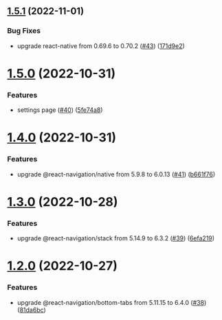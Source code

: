 ## [1.5.1](https://github.com/thecyberworld/thecyberhub-app/compare/v1.5.0...v1.5.1) (2022-11-01)


### Bug Fixes

* upgrade react-native from 0.69.6 to 0.70.2 ([#43](https://github.com/thecyberworld/thecyberhub-app/issues/43)) ([171d9e2](https://github.com/thecyberworld/thecyberhub-app/commit/171d9e26d434288e8ef87bd4c54da8fa403ac70b))



# [1.5.0](https://github.com/thecyberworld/thecyberhub-app/compare/v1.4.0...v1.5.0) (2022-10-31)


### Features

* settings page ([#40](https://github.com/thecyberworld/thecyberhub-app/issues/40)) ([5fe74a8](https://github.com/thecyberworld/thecyberhub-app/commit/5fe74a85709d35d4290e7d1deb7f2e121eeb58fb))



# [1.4.0](https://github.com/thecyberworld/thecyberhub-app/compare/v1.3.0...v1.4.0) (2022-10-31)


### Features

* upgrade @react-navigation/native from 5.9.8 to 6.0.13 ([#41](https://github.com/thecyberworld/thecyberhub-app/issues/41)) ([b661f76](https://github.com/thecyberworld/thecyberhub-app/commit/b661f7666e5a5377a4664bb7bc96a50167614131))



# [1.3.0](https://github.com/thecyberworld/thecyberhub-app/compare/v1.2.0...v1.3.0) (2022-10-28)


### Features

* upgrade @react-navigation/stack from 5.14.9 to 6.3.2 ([#39](https://github.com/thecyberworld/thecyberhub-app/issues/39)) ([6efa219](https://github.com/thecyberworld/thecyberhub-app/commit/6efa219160632a9d409eae4b40f48f3b8c232907))



# [1.2.0](https://github.com/thecyberworld/thecyberhub-app/compare/v1.1.0...v1.2.0) (2022-10-27)


### Features

* upgrade @react-navigation/bottom-tabs from 5.11.15 to 6.4.0 ([#38](https://github.com/thecyberworld/thecyberhub-app/issues/38)) ([81da6bc](https://github.com/thecyberworld/thecyberhub-app/commit/81da6bc46dbd75cb785cdefcf48233435f954929))



